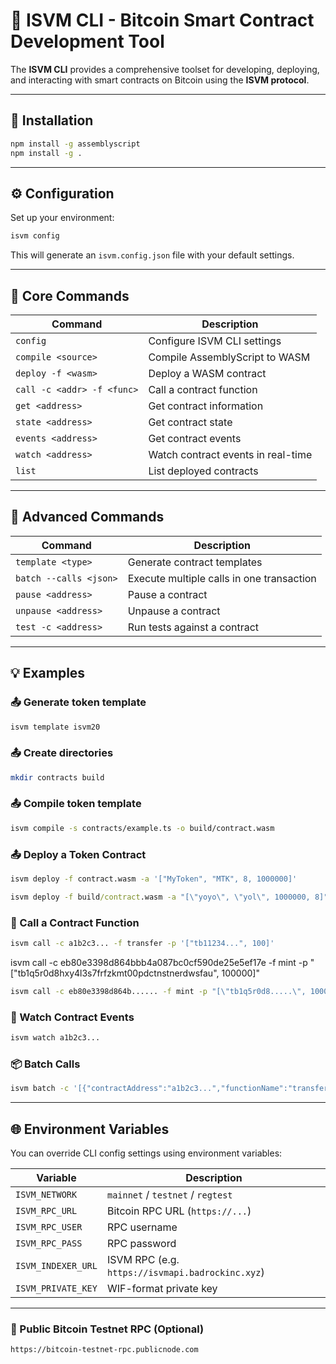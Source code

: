 
# 📘 ISVM CLI - Bitcoin Smart Contract Development Tool

The **ISVM CLI** provides a comprehensive toolset for developing, deploying, and interacting with smart contracts on Bitcoin using the **ISVM protocol**.

---

## 🚀 Installation

```bash
npm install -g assemblyscript
npm install -g .
```

---

## ⚙️ Configuration

Set up your environment:

```bash
isvm config
```

This will generate an `isvm.config.json` file with your default settings.

---

## 🔧 Core Commands

| Command                          | Description                                 |
|----------------------------------|---------------------------------------------|
| `config`                         | Configure ISVM CLI settings                 |
| `compile <source>`              | Compile AssemblyScript to WASM              |
| `deploy -f <wasm>`              | Deploy a WASM contract                      |
| `call -c <addr> -f <func>`      | Call a contract function                    |
| `get <address>`                 | Get contract information                    |
| `state <address>`               | Get contract state                          |
| `events <address>`              | Get contract events                         |
| `watch <address>`               | Watch contract events in real-time          |
| `list`                          | List deployed contracts                     |

---

## 🧠 Advanced Commands

| Command                                     | Description                                           |
|---------------------------------------------|-------------------------------------------------------|
| `template <type>`                          | Generate contract templates                          |
| `batch --calls <json>`                     | Execute multiple calls in one transaction            |
| `pause <address>`                          | Pause a contract                                     |
| `unpause <address>`                        | Unpause a contract                                   |
| `test -c <address>`                        | Run tests against a contract                         |

---

## 💡 Examples

### 📤 Generate token template

```bash
isvm template isvm20
```

### 📤 Create directories

```bash
mkdir contracts build
```

### 📤 Compile token template

```bash
isvm compile -s contracts/example.ts -o build/contract.wasm
```

### 📤 Deploy a Token Contract

```bash
isvm deploy -f contract.wasm -a '["MyToken", "MTK", 8, 1000000]'
```

```cmd
isvm deploy -f build/contract.wasm -a "[\"yoyo\", \"yol\", 1000000, 8]"
```

### 🔁 Call a Contract Function

```bash
isvm call -c a1b2c3... -f transfer -p '["tb11234...", 100]'
```
isvm call -c eb80e3398d864bbb4a087bc0cf590de25e5ef17e -f mint -p "[\"tb1q5r0d8hxy4l3s7frfzkmt00pdctnstnerdwsfau\", 100000]"

```cmd
isvm call -c eb80e3398d864b...... -f mint -p "[\"tb1q5r0d8.....\", 100000]"
```


### 👀 Watch Contract Events

```bash
isvm watch a1b2c3...
```

### 📦 Batch Calls

```bash
isvm batch -c '[{"contractAddress":"a1b2c3...","functionName":"transfer","params":["tb11234...",100]}]'
```

---

## 🌐 Environment Variables

You can override CLI config settings using environment variables:

| Variable               | Description                     |
|------------------------|---------------------------------|
| `ISVM_NETWORK`         | `mainnet` / `testnet` / `regtest` |
| `ISVM_RPC_URL`         | Bitcoin RPC URL (`https://...`) |
| `ISVM_RPC_USER`        | RPC username                    |
| `ISVM_RPC_PASS`        | RPC password                    |
| `ISVM_INDEXER_URL`     | ISVM RPC (e.g. `https://isvmapi.badrockinc.xyz`) |
| `ISVM_PRIVATE_KEY`     | WIF-format private key          |

---

### 🔗 Public Bitcoin Testnet RPC (Optional)

```bash
https://bitcoin-testnet-rpc.publicnode.com
```

